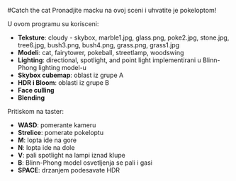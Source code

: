 #Catch the cat
Pronadjite macku na ovoj sceni i uhvatite je pokeloptom!

U ovom programu su korisceni:
* **Teksture**: cloudy - skybox, marble1.jpg, glass.png, poke2.jpg, stone.jpg, tree6.jpg, bush3.png, bush4.png, grass.png, grass1.jpg
* **Modeli**:  cat, fairytower, pokeball, streetlamp, woodswing
* **Lighting**: directional, spotlight, and point light implementirani u Blinn-Phong lighting model-u
* **Skybox cubemap**: oblast iz grupe A
* **HDR i Bloom**: oblasti iz grupe B
* **Face culling**
* **Blending**

Pritiskom na taster:
  * **WASD**: pomerante kameru
  * **Strelice**: pomerate pokeloptu
  * **M**: lopta ide na gore
  * **N**: lopta ide na dole
  * **V**: pali spotlight na lampi iznad klupe
  * **B**:  Blinn-Phong model osvetljenja se pali i gasi
  * **SPACE**: drzanjem podesavate HDR
